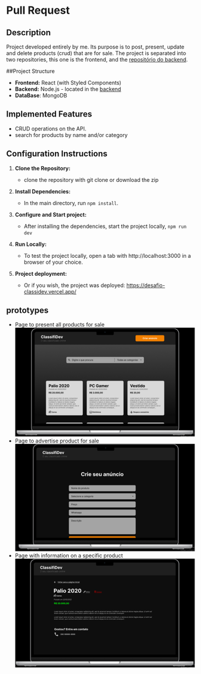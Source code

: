 # Pull Request

## Description

Project developed entirely by me. Its purpose is to post, present, update and delete products (crud) that are for sale. The project is separated into two repositories, this one is the frontend, and the [repositório do backend](https://github.com/iagoPinheiro1401/api-products).

##Project Structure

- **Frontend:** React (with Styled Components)
- **Backend:** Node.js - located in the [backend]((https://github.com/iagoPinheiro1401/api-products))
- **DataBase**: MongoDB

## Implemented Features
  
  - CRUD operations on the API.
  - search for products by name and/or category

## Configuration Instructions

1. **Clone the Repository:**
   - clone the repository with git clone or download the zip

2. **Install Dependencies:** 
   - In the main directory, run `npm install`.

3. **Configure and Start project:**
   -  After installing the dependencies, start the project locally, `npm run dev`

4. **Run Locally:**
   - To test the project locally, open a tab with http://localhost:3000 in a browser of your choice.

5. **Project deployment:**
    - Or if you wish, the project was deployed: https://desafio-classidev.vercel.app/

## prototypes
- Page to present all products for sale
![prototipo](/public/prototipo.png)
- Page to advertise product for sale
![prototipo](/public/prototipoCreate.png)
- Page with information on a specific product
![prototipo](/public/prototipoProduct.png)
